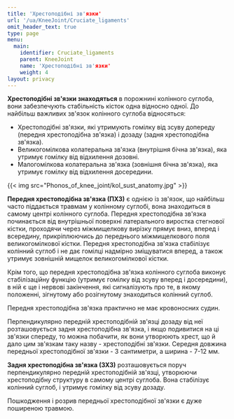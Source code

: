 ```yaml
---
title: 'Хрестоподібні зв'язки'
url: '/ua/KneeJoint/Cruciate_ligaments'
omit_header_text: true
type: page
menu:
  main:
    identifier: Cruciate_ligaments
    parent: KneeJoint
    name: 'Хрестоподібні зв'язки'
    weight: 4
layout: privacy
---
```


**Хрестоподібні зв'язки знаходяться** в порожнині колінного суглоба, вони забезпечують стабільність кісток одна відносно одної. До найбільш важливих зв'язок колінного суглоба відносяться:
- Хрестоподібні зв'язки, які утримують гомілку від зсуву допереду (передня хрестоподібна зв'язка) і дозаду (задня хрестоподібна зв'язка).
- Великогомілкова колатеральна зв'язка (внутрішня бічна зв'язка), яка утримує гомілку від відхилення дозовні.
- Малогомілкова колатеральна зв'язка (зовнішня бічна зв'язка), яка утримує гомілку від відхилення досередини.

{{< img src="Phonos_of_knee_joint/kol_sust_anatomy.jpg" >}}

**Передня хрестоподібна зв'язка (ПХЗ)** є однією із зв'язок, що найбільш часто піддається травмам у колінному суглобі, вона знаходиться в самому центрі колінного суглоба. Передня хрестоподібна зв'язка починається від внутрішньої поверхні латерального виростка стегнової кістки, проходячи через міжмищелкову вирізку прямує вниз, вперед і всередину, прикріплюючись до переднього міжмищелкового поля великогомілкової кістки. Передня хрестоподібна зв'язка стабілізує колінний суглоб і не дає гомілці надмірно зміщуватися вперед, а також утримує зовнішній мищелок великогомілкової кістки.

Крім того, що передня хрестоподібна зв'язка колінного суглоба виконує стабілізаційну функцію (утримує гомілку від зсуву вперед і досередини), в ній є ще і нервові закінчення, які сигналізують про те, в якому положенні, зігнутому або розігнутому знаходиться колінний суглоб.

Передня хрестоподібна зв'язка практично не має кровоносних судин.

Перпендикулярно передній хрестоподібній зв'язці дозаду від неї розташовується задня хрестоподібна зв'язка, і якщо подивитися на ці зв'язки спереду, то можна побачити, як вони утворюють хрест, що й дало цим зв'язкам таку назву - хрестоподібні зв'язки. Середня довжина передньої хрестоподібної зв'язки - 3 сантиметри, а ширина - 7-12 мм.

**Задня хрестоподібна зв'язка (ЗХЗ)** розташовується поруч перпендикулярно передній хрестоподібній зв'язці, утворюючи хрестоподібну структуру в самому центрі суглоба. Вона стабілізує колінний суглоб, і утримує гомілку від зсуву дозаду.

Пошкодження і розрив передньої хрестоподібної зв'язки є дуже поширеною травмою.
